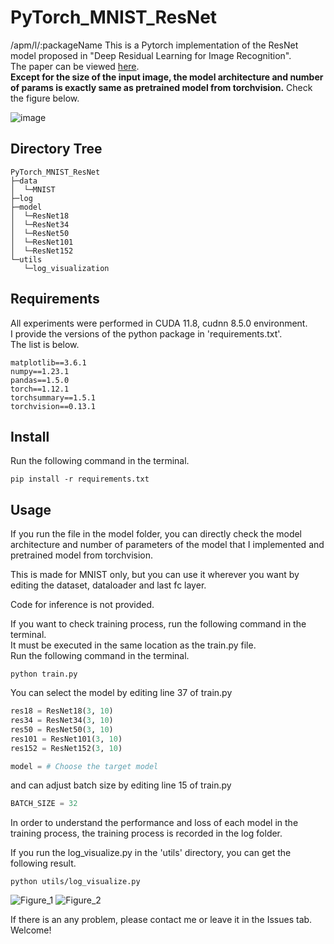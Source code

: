 # PyTorch_MNIST_ResNet
/apm/l/:packageName
This is a Pytorch implementation of the ResNet model proposed in "Deep Residual Learning for Image Recognition".   
The paper can be viewed [here](https://arxiv.org/abs/1512.03385).   
**Except for the size of the input image, the model architecture and number of params is exactly same as pretrained model from torchvision.**
Check the figure below.   

![image](https://user-images.githubusercontent.com/59161083/196022855-d0011bcb-e93e-4f41-aea8-67a4ff8617c2.png)


## Directory Tree
```
PyTorch_MNIST_ResNet
├─data
│  └─MNIST
├─log
├─model
│  └─ResNet18
│  └─ResNet34
│  └─ResNet50
│  └─ResNet101
│  └─ResNet152
└─utils
   └─log_visualization
```

## Requirements
All experiments were performed in CUDA 11.8, cudnn 8.5.0 environment.   
I provide the versions of the python package in 'requirements.txt'.   
The list is below.   
```
matplotlib==3.6.1
numpy==1.23.1
pandas==1.5.0
torch==1.12.1
torchsummary==1.5.1
torchvision==0.13.1
```


## Install
Run the following command in the terminal.
```
pip install -r requirements.txt
```

## Usage
If you run the file in the model folder, you can directly check the model architecture and number of parameters of the model that I implemented and pretrained model from torchvision.

This is made for MNIST only, but you can use it wherever you want by editing the dataset, dataloader and last fc layer.

Code for inference is not provided.

If you want to check training process, run the following command in the terminal.   
It must be executed in the same location as the train.py file.   
Run the following command in the terminal.   
```
python train.py
```

You can select the model by editing line 37 of train.py

```python
res18 = ResNet18(3, 10)
res34 = ResNet34(3, 10)
res50 = ResNet50(3, 10)
res101 = ResNet101(3, 10)
res152 = ResNet152(3, 10)

model = # Choose the target model
```

and can adjust batch size by editing line 15 of train.py

```python
BATCH_SIZE = 32
```

In order to understand the performance and loss of each model in the training process, the training process is recorded in the log folder.

If you run the log_visualize.py in the 'utils' directory, you can get the following result.
```
python utils/log_visualize.py 
```

![Figure_1](https://user-images.githubusercontent.com/59161083/196022473-e7db8a46-5fba-45f3-8cde-4fa9e96f3905.png)
![Figure_2](https://user-images.githubusercontent.com/59161083/196022491-508b917c-a996-405b-a269-d98480b7b2a2.png)

If there is an any problem, please contact me or leave it in the Issues tab.    
Welcome!   

